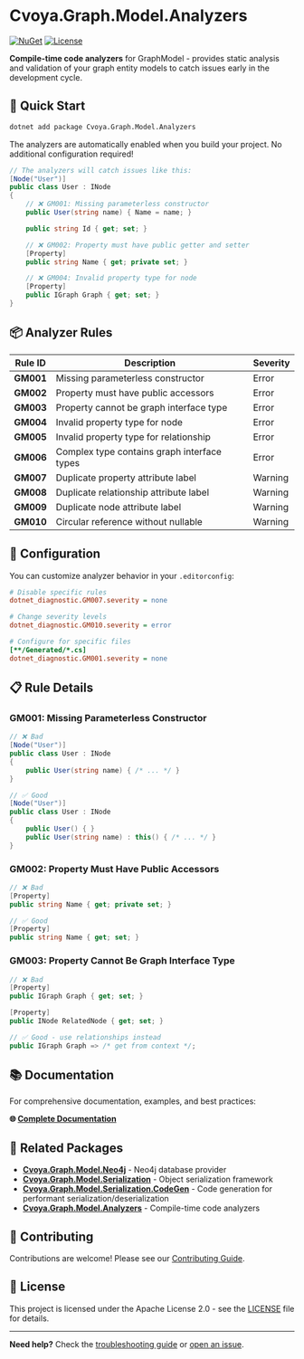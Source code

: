 # Cvoya.Graph.Model.Analyzers

[![NuGet](https://img.shields.io/nuget/v/Cvoya.Graph.Model.Analyzers.svg)](https://www.nuget.org/packages/Cvoya.Graph.Model.Analyzers/)
[![License](https://img.shields.io/badge/License-Apache%202.0-blue.svg)](https://opensource.org/licenses/Apache-2.0)

**Compile-time code analyzers** for GraphModel - provides static analysis and validation of your graph entity models to catch issues early in the development cycle.

## 🚀 Quick Start

```bash
dotnet add package Cvoya.Graph.Model.Analyzers
```

The analyzers are automatically enabled when you build your project. No additional configuration required!

```csharp
// The analyzers will catch issues like this:
[Node("User")]
public class User : INode
{
    // ❌ GM001: Missing parameterless constructor
    public User(string name) { Name = name; }

    public string Id { get; set; }

    // ❌ GM002: Property must have public getter and setter
    [Property]
    public string Name { get; private set; }

    // ❌ GM004: Invalid property type for node
    [Property]
    public IGraph Graph { get; set; }
}
```

## 📦 Analyzer Rules

| Rule ID   | Description                                 | Severity |
| --------- | ------------------------------------------- | -------- |
| **GM001** | Missing parameterless constructor           | Error    |
| **GM002** | Property must have public accessors         | Error    |
| **GM003** | Property cannot be graph interface type     | Error    |
| **GM004** | Invalid property type for node              | Error    |
| **GM005** | Invalid property type for relationship      | Error    |
| **GM006** | Complex type contains graph interface types | Error    |
| **GM007** | Duplicate property attribute label          | Warning  |
| **GM008** | Duplicate relationship attribute label      | Warning  |
| **GM009** | Duplicate node attribute label              | Warning  |
| **GM010** | Circular reference without nullable         | Warning  |

## 🔧 Configuration

You can customize analyzer behavior in your `.editorconfig`:

```ini
# Disable specific rules
dotnet_diagnostic.GM007.severity = none

# Change severity levels
dotnet_diagnostic.GM010.severity = error

# Configure for specific files
[**/Generated/*.cs]
dotnet_diagnostic.GM001.severity = none
```

## 📋 Rule Details

### GM001: Missing Parameterless Constructor

```csharp
// ❌ Bad
[Node("User")]
public class User : INode
{
    public User(string name) { /* ... */ }
}

// ✅ Good
[Node("User")]
public class User : INode
{
    public User() { }
    public User(string name) : this() { /* ... */ }
}
```

### GM002: Property Must Have Public Accessors

```csharp
// ❌ Bad
[Property]
public string Name { get; private set; }

// ✅ Good
[Property]
public string Name { get; set; }
```

### GM003: Property Cannot Be Graph Interface Type

```csharp
// ❌ Bad
[Property]
public IGraph Graph { get; set; }

[Property]
public INode RelatedNode { get; set; }

// ✅ Good - use relationships instead
public IGraph Graph => /* get from context */;
```

## 📚 Documentation

For comprehensive documentation, examples, and best practices:

**🌐 [Complete Documentation](https://github.com/savasp/graphmodel-dotnet/)**

## 🔗 Related Packages

- **[Cvoya.Graph.Model.Neo4j](https://www.nuget.org/packages/Cvoya.Graph.Model.Neo4j/)** - Neo4j database provider
- **[Cvoya.Graph.Model.Serialization](https://www.nuget.org/packages/Cvoya.Graph.Model.Serialization/)** - Object serialization framework
- **[Cvoya.Graph.Model.Serialization.CodeGen](https://www.nuget.org/packages/Cvoya.Graph.Model.Serialization.CodeGen/)** - Code generation for performant serialization/deserialization
- **[Cvoya.Graph.Model.Analyzers](https://www.nuget.org/packages/Cvoya.Graph.Model.Analyzers/)** - Compile-time code analyzers

## 🤝 Contributing

Contributions are welcome! Please see our [Contributing Guide](https://github.com/savasp/graphmodel-dotnet/blob/main/CONTRIBUTING.md).

## 📄 License

This project is licensed under the Apache License 2.0 - see the [LICENSE](https://github.com/savasp/graphmodel-dotnet/blob/main/LICENSE) file for details.

---

**Need help?** Check the [troubleshooting guide](https://github.com/savasp/graphmodel-dotnet/docs/troubleshooting.md) or [open an issue](https://github.com/savasp/graphmodel-dotnet/issues).
